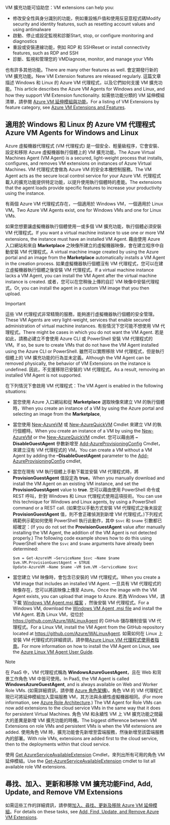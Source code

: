 

<span data-ttu-id="193d5-101">VM 擴充功能可協助您：</span><span class="sxs-lookup"><span data-stu-id="193d5-101">VM extensions can help you:</span></span>

* <span data-ttu-id="193d5-102">修改安全性與身分識別的功能，例如重設帳戶值和使用反惡意程式碼</span><span class="sxs-lookup"><span data-stu-id="193d5-102">Modify security and identity features, such as resetting account values and using antimalware</span></span>
* <span data-ttu-id="193d5-103">啟動、停止或設定監視和診斷</span><span class="sxs-lookup"><span data-stu-id="193d5-103">Start, stop, or configure monitoring and diagnostics</span></span>
* <span data-ttu-id="193d5-104">重設或安裝連線功能，例如 RDP 和 SSH</span><span class="sxs-lookup"><span data-stu-id="193d5-104">Reset or install connectivity features, such as RDP and SSH</span></span>
* <span data-ttu-id="193d5-105">診斷、監視和管理您的 VM</span><span class="sxs-lookup"><span data-stu-id="193d5-105">Diagnose, monitor, and manage your VMs</span></span>

<span data-ttu-id="193d5-106">也有許多其他功能。</span><span class="sxs-lookup"><span data-stu-id="193d5-106">There are many other features as well.</span></span> <span data-ttu-id="193d5-107">會定期發行新的 VM 擴充功能。</span><span class="sxs-lookup"><span data-stu-id="193d5-107">New VM Extension features are released regularly.</span></span> <span data-ttu-id="193d5-108">這篇文章描述 Windows 和 Linux 的 Azure VM 代理程式，以及它們如何支援 VM 擴充功能。</span><span class="sxs-lookup"><span data-stu-id="193d5-108">This article describes the Azure VM Agents for Windows and Linux, and how they support VM Extension functionality.</span></span> <span data-ttu-id="193d5-109">如需依功能分類的 VM 延伸模組清單，請參閱 [Azure VM 延伸模組與功能](../articles/virtual-machines/windows/extensions-features.md?toc=%2fazure%2fvirtual-machines%2fwindows%2ftoc.json)。</span><span class="sxs-lookup"><span data-stu-id="193d5-109">For a listing of VM Extensions by feature category, see [Azure VM Extensions and Features](../articles/virtual-machines/windows/extensions-features.md?toc=%2fazure%2fvirtual-machines%2fwindows%2ftoc.json).</span></span>

## <a name="azure-vm-agents-for-windows-and-linux"></a><span data-ttu-id="193d5-110">適用於 Windows 和 Linux 的 Azure VM 代理程式</span><span class="sxs-lookup"><span data-stu-id="193d5-110">Azure VM Agents for Windows and Linux</span></span>
<span data-ttu-id="193d5-111">Azure 虛擬機器代理程式 (VM 代理程式) 是一個安全、輕量級程序，它會安裝、設定和移除 Azure 虛擬機器執行個體上的 VM 擴充功能。</span><span class="sxs-lookup"><span data-stu-id="193d5-111">The Azure Virtual Machines Agent (VM Agent) is a secured, light-weight process that installs, configures, and removes VM extensions on instances of Azure Virtual Machines.</span></span> <span data-ttu-id="193d5-112">VM 代理程式會做為 Azure VM 的安全本機控制服務。</span><span class="sxs-lookup"><span data-stu-id="193d5-112">The VM Agent acts as the secure local control service for your Azure VM.</span></span> <span data-ttu-id="193d5-113">代理程式載入的擴充功能提供特定功能，以提升使用執行個體時的產能。</span><span class="sxs-lookup"><span data-stu-id="193d5-113">The extensions that the agent loads provide specific features to increase your productivity using the instance.</span></span>

<span data-ttu-id="193d5-114">有兩個 Azure VM 代理程式存在，一個適用於 Windows VM，一個適用於 Linux VM。</span><span class="sxs-lookup"><span data-stu-id="193d5-114">Two Azure VM Agents exist, one for Windows VMs and one for Linux VMs.</span></span>

<span data-ttu-id="193d5-115">如果您想要讓虛擬機器執行個體使用一或多個 VM 擴充功能，執行個體必須安裝 VM 代理程式。</span><span class="sxs-lookup"><span data-stu-id="193d5-115">If you want a virtual machine instance to use one or more VM extensions, the instance must have an installed VM Agent.</span></span> <span data-ttu-id="193d5-116">藉由使用 Azure 入口網站和來自 **Marketplace** 之映像所建立的虛擬機器映像，會在建立程序中自動安裝 VM 代理程式。</span><span class="sxs-lookup"><span data-stu-id="193d5-116">A virtual machine image created by using the Azure portal and an image from the **Marketplace** automatically installs a VM Agent in the creation process.</span></span> <span data-ttu-id="193d5-117">如果虛擬機器執行個體沒有 VM 代理程式，您可以在建立虛擬機器執行個體之後安裝 VM 代理程式。</span><span class="sxs-lookup"><span data-stu-id="193d5-117">If a virtual machine instance lacks a VM Agent, you can install the VM Agent after the virtual machine instance is created.</span></span> <span data-ttu-id="193d5-118">或者，您可以在您稍後上傳的自訂 VM 映像中安裝代理程式。</span><span class="sxs-lookup"><span data-stu-id="193d5-118">Or, you can install the agent in a custom VM image that you then upload.</span></span>

> [!IMPORTANT]
> <span data-ttu-id="193d5-119">這些 VM 代理程式非常精簡的服務，能夠進行虛擬機器執行個體的安全管理。</span><span class="sxs-lookup"><span data-stu-id="193d5-119">These VM Agents are very light-weight, services that enable secured administration of virtual machine instances.</span></span> <span data-ttu-id="193d5-120">有些情況下您可能不想使用 VM 代理程式。</span><span class="sxs-lookup"><span data-stu-id="193d5-120">There might be cases in which you do not want the VM Agent.</span></span> <span data-ttu-id="193d5-121">若是如此，請務必建立不會使用 Azure CLI 或 PowerShell 安裝 VM 代理程式的 VM。</span><span class="sxs-lookup"><span data-stu-id="193d5-121">If so, be sure to create VMs that do not have the VM Agent installed using the Azure CLI or PowerShell.</span></span> <span data-ttu-id="193d5-122">雖然可以實際移除 VM 代理程式，但是執行個體上的 VM 擴充功能的行為並未定義。</span><span class="sxs-lookup"><span data-stu-id="193d5-122">Although the VM Agent can be removed physically, the behavior of VM Extensions on the instance is undefined.</span></span> <span data-ttu-id="193d5-123">因此，不支援移除已安裝的 VM 代理程式。</span><span class="sxs-lookup"><span data-stu-id="193d5-123">As a result, removing an installed VM Agent is not supported.</span></span>
>

<span data-ttu-id="193d5-124">在下列情況下會啟用 VM 代理程式：</span><span class="sxs-lookup"><span data-stu-id="193d5-124">The VM Agent is enabled in the following situations:</span></span>

* <span data-ttu-id="193d5-125">當您使用 Azure 入口網站和從 **Marketplace** 選取映像來建立 VM 的執行個體時，</span><span class="sxs-lookup"><span data-stu-id="193d5-125">When you create an instance of a VM by using the Azure portal and selecting an image from the **Marketplace**,</span></span>
* <span data-ttu-id="193d5-126">當您使用 [New-AzureVM](https://msdn.microsoft.com/library/azure/dn495254.aspx) 或 [New-AzureQuickVM](https://msdn.microsoft.com/library/azure/dn495183.aspx) Cmdlet 來建立 VM 的執行個體時。</span><span class="sxs-lookup"><span data-stu-id="193d5-126">When you create an instance of a VM by using the [New-AzureVM](https://msdn.microsoft.com/library/azure/dn495254.aspx) or the [New-AzureQuickVM](https://msdn.microsoft.com/library/azure/dn495183.aspx) cmdlet.</span></span> <span data-ttu-id="193d5-127">您可以藉由將 **–DisableGuestAgent** 參數新增至 [Add-AzureProvisioningConfig](https://msdn.microsoft.com/library/azure/dn495299.aspx) Cmdlet，來建立沒有 VM 代理程式的 VM。</span><span class="sxs-lookup"><span data-stu-id="193d5-127">You can create a VM without a VM Agent by adding the **–DisableGuestAgent** parameter to the [Add-AzureProvisioningConfig](https://msdn.microsoft.com/library/azure/dn495299.aspx) cmdlet,</span></span>

* <span data-ttu-id="193d5-128">當您在現有 VM 執行個體上手動下載並安裝 VM 代理程式時，將 **ProvisionGuestAgent** 值設定為 **true**。</span><span class="sxs-lookup"><span data-stu-id="193d5-128">When you manually download and install the VM Agent on an existing VM instance, and set the **ProvisionGuestAgent** value to **true**.</span></span> <span data-ttu-id="193d5-129">您可以藉由使用 PowerShell 命令或 REST 呼叫，針對 Windows 和 Linux 代理程式使用這項技術。</span><span class="sxs-lookup"><span data-stu-id="193d5-129">You can use this technique for Windows and Linux agents, by using a PowerShell command or a REST call.</span></span> <span data-ttu-id="193d5-130">(如果您以手動方式安裝 VM 代理程式之後未設定 **ProvisionGuestAgent** 值，則不會正確偵測到新增 VM 代理程式。)下列程式碼範例示範如何使用 PowerShell 執行此動作，其中 `$svc` 和 `$name` 引數都已經確定：</span><span class="sxs-lookup"><span data-stu-id="193d5-130">(If you do not set the **ProvisionGuestAgent** value after manually installing the VM Agent, the addition of the VM Agent is not detected properly.) The following code example shows how to do this using PowerShell where the `$svc` and `$name` arguments have already been determined:</span></span>

      $vm = Get-AzureVM –ServiceName $svc –Name $name
      $vm.VM.ProvisionGuestAgent = $TRUE
      Update-AzureVM –Name $name –VM $vm.VM –ServiceName $svc

* <span data-ttu-id="193d5-131">當您建立 VM 映像時，會包含已安裝的 VM 代理程式。</span><span class="sxs-lookup"><span data-stu-id="193d5-131">When you create a VM image that includes an installed VM Agent.</span></span> <span data-ttu-id="193d5-132">一旦具有 VM 代理程式的映像存在，您可以將該映像上傳至 Azure。</span><span class="sxs-lookup"><span data-stu-id="193d5-132">Once the image with the VM Agent exists, you can upload that image to Azure.</span></span> <span data-ttu-id="193d5-133">若為 Windows VM，請下載 [Windows VM Agent.msi 檔案](http://go.microsoft.com/fwlink/?LinkID=394789) ，然後安裝 VM 代理程式。</span><span class="sxs-lookup"><span data-stu-id="193d5-133">For a Windows VM, download the [Windows VM Agent .msi file](http://go.microsoft.com/fwlink/?LinkID=394789) and install the VM Agent.</span></span> <span data-ttu-id="193d5-134">若為 Linux VM，從位於 <https://github.com/Azure/WALinuxAgent> 的 GitHub 儲存機制安裝 VM 代理程式。</span><span class="sxs-lookup"><span data-stu-id="193d5-134">For a Linux VM, install the VM Agent from the GitHub repository located at <https://github.com/Azure/WALinuxAgent>.</span></span> <span data-ttu-id="193d5-135">如需如何在 Linux 上安裝 VM 代理程式的詳細資訊，請參閱[Azure Linux VM 代理程式使用者指南](../articles/virtual-machines/linux/agent-user-guide.md?toc=%2fazure%2fvirtual-machines%2flinux%2ftoc.json)。</span><span class="sxs-lookup"><span data-stu-id="193d5-135">For more information on how to install the VM Agent on Linux, see the [Azure Linux VM Agent User Guide](../articles/virtual-machines/linux/agent-user-guide.md?toc=%2fazure%2fvirtual-machines%2flinux%2ftoc.json).</span></span>

> [!NOTE]
> <span data-ttu-id="193d5-136">在 PaaS 中，VM 代理程式稱為 **WindowsAzureGuestAgent**，且在 Web 和背景工作角色 VM 中皆可使用。</span><span class="sxs-lookup"><span data-stu-id="193d5-136">In PaaS, the VM Agent is called **WindowsAzureGuestAgent**, and is always available on Web and Worker Role VMs.</span></span> <span data-ttu-id="193d5-137">(如需詳細資訊，請參閱 [Azure 角色架構](http://blogs.msdn.com/b/kwill/archive/2011/05/05/windows-azure-role-architecture.aspx))。角色 VM 的 VM 代理程式現已可將延伸模組加入雲端服務 VM，其方法與永續性虛擬機器相同。</span><span class="sxs-lookup"><span data-stu-id="193d5-137">(For more information, see [Azure Role Architecture](http://blogs.msdn.com/b/kwill/archive/2011/05/05/windows-azure-role-architecture.aspx).) The VM Agent for Role VMs can now add extensions to the cloud service VMs in the same way that it does for persistent Virtual Machines.</span></span> <span data-ttu-id="193d5-138">角色 VM 和永續性 VM 上 VM 擴充功能之間最大的差異是新增 VM 擴充功能的時機。</span><span class="sxs-lookup"><span data-stu-id="193d5-138">The biggest difference between VM Extensions on role VMs and persistent VMs is when the VM extensions are added.</span></span> <span data-ttu-id="193d5-139">使用角色 VM 時，擴充功能會先新增至雲端服務，然後新增至該雲端服務內的部署。</span><span class="sxs-lookup"><span data-stu-id="193d5-139">With role VMs, extensions are added first to the cloud service, then to the deployments within that cloud service.</span></span>
>
> <span data-ttu-id="193d5-140">使用 [Get AzureServiceAvailableExtension](https://msdn.microsoft.com/library/azure/dn722498.aspx) Cmdlet，來列出所有可用的角色 VM 延伸模組。</span><span class="sxs-lookup"><span data-stu-id="193d5-140">Use the [Get-AzureServiceAvailableExtension](https://msdn.microsoft.com/library/azure/dn722498.aspx) cmdlet to list all available role VM extensions.</span></span>
>
>

## <a name="find-add-update-and-remove-vm-extensions"></a><span data-ttu-id="193d5-141">尋找、加入、更新和移除 VM 擴充功能</span><span class="sxs-lookup"><span data-stu-id="193d5-141">Find, Add, Update, and Remove VM Extensions</span></span>
<span data-ttu-id="193d5-142">如需這些工作的詳細資訊，請參閱[加入、尋找、更新及移除 Azure VM 延伸模組](../articles/virtual-machines/windows/classic/manage-extensions.md?toc=%2fazure%2fvirtual-machines%2fwindows%2fclassic%2ftoc.json)。</span><span class="sxs-lookup"><span data-stu-id="193d5-142">For details on these tasks, see [Add, Find, Update, and Remove Azure VM Extensions](../articles/virtual-machines/windows/classic/manage-extensions.md?toc=%2fazure%2fvirtual-machines%2fwindows%2fclassic%2ftoc.json).</span></span>
